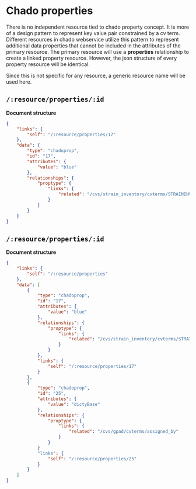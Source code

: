 # Chado properties
There is no independent resource tied to chado property concept. It is more of
a design pattern to represent key value pair constrained by a cv term.
Different resources in chado webservice utilize this pattern to represent
additional data properties that cannot be included in the attributes of the
primary resource. The primary resource will use a **properties** relationship
to create a linked property resource. However, the json structure of every
property resource will be identical.

Since this is not specific for any resource, a generic resource name will
be used here.

## `/:resource/properties/:id`

**Document structure** 

```json
{
    "links": {
        "self": "/:resource/properties/17"
    },
    "data": {
        "type": "chadoprop",
        "id": "17",
        "attributes": {
            "value": "blue"
        },
        "relationships": {
            "proptype": {
                "links": {
                    "related": "/cvs/strain_inventory/cvterms/STRAININVENT:0000003"
                }
            }
        }
    }
}

```

## `/:resource/properties/:id` 

**Document structure**

```json
{
    "links": {
        "self": "/:resource/properties"
    },
    "data": [
        {
            "type": "chadoprop",
            "id": "17",
            "attributes": {
                "value": "blue"
            },
            "relationships": {
                "proptype": {
                    "links": {
                        "related": "/cvs/strain_inventory/cvterms/STRAININVENT:0000003"
                    }
                }
            },
            "links": {
                "self": "/:resource/properties/17"
            }
        },
        {
            "type": "chadoprop",
            "id": "25",
            "attributes": {
                "value": "dictyBase"
            },
            "relationships": {
                "proptype": {
                    "links": {
                        "related": "/cvs/gpad/cvterms/assigned_by"
                    }
                }
            }
            "links": {
                "self": "/:resource/properties/25"
            }
        }
    ]
}

```
